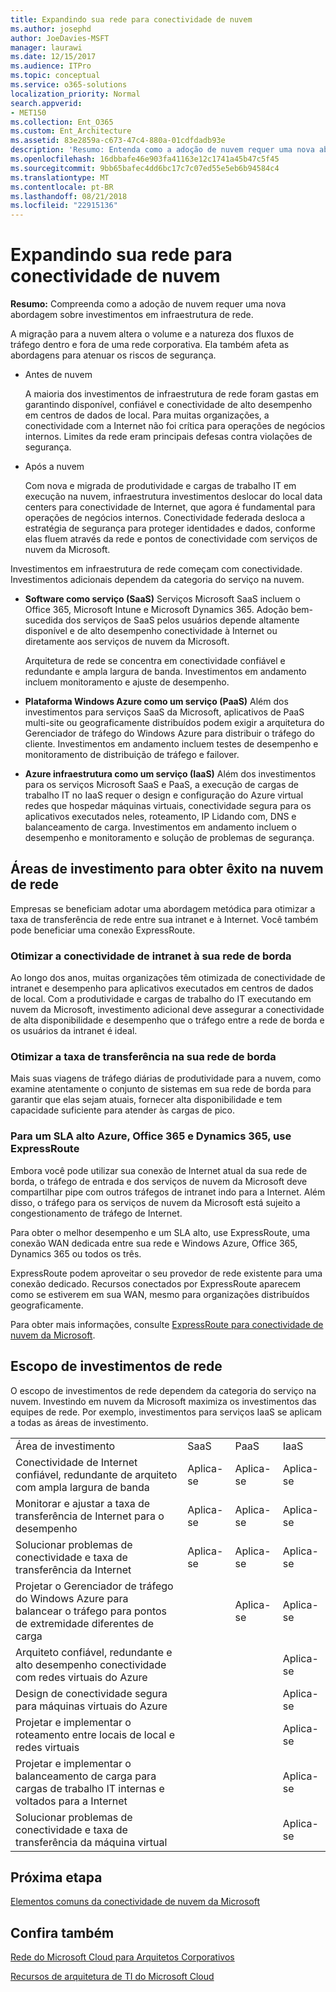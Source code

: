 ```yaml
---
title: Expandindo sua rede para conectividade de nuvem
ms.author: josephd
author: JoeDavies-MSFT
manager: laurawi
ms.date: 12/15/2017
ms.audience: ITPro
ms.topic: conceptual
ms.service: o365-solutions
localization_priority: Normal
search.appverid:
- MET150
ms.collection: Ent_O365
ms.custom: Ent_Architecture
ms.assetid: 83e2859a-c673-47c4-880a-01cdfdadb93e
description: 'Resumo: Entenda como a adoção de nuvem requer uma nova abordagem sobre investimentos em infraestrutura de rede.'
ms.openlocfilehash: 16dbbafe46e903fa41163e12c1741a45b47c5f45
ms.sourcegitcommit: 9bb65bafec4dd6bc17c7c07ed55e5eb6b94584c4
ms.translationtype: MT
ms.contentlocale: pt-BR
ms.lasthandoff: 08/21/2018
ms.locfileid: "22915136"
---
```

# <a name="evolving-your-network-for-cloud-connectivity"></a>Expandindo sua rede para conectividade de nuvem

 **Resumo:** Compreenda como a adoção de nuvem requer uma nova abordagem sobre investimentos em infraestrutura de rede.
  
A migração para a nuvem altera o volume e a natureza dos fluxos de tráfego dentro e fora de uma rede corporativa. Ela também afeta as abordagens para atenuar os riscos de segurança.
  
- Antes de nuvem
    
    A maioria dos investimentos de infraestrutura de rede foram gastas em garantindo disponível, confiável e conectividade de alto desempenho em centros de dados de local. Para muitas organizações, a conectividade com a Internet não foi crítica para operações de negócios internos. Limites da rede eram principais defesas contra violações de segurança.
    
- Após a nuvem
    
    Com nova e migrada de produtividade e cargas de trabalho IT em execução na nuvem, infraestrutura investimentos deslocar do local data centers para conectividade de Internet, que agora é fundamental para operações de negócios internos. Conectividade federada desloca a estratégia de segurança para proteger identidades e dados, conforme elas fluem através da rede e pontos de conectividade com serviços de nuvem da Microsoft.
    
Investimentos em infraestrutura de rede começam com conectividade. Investimentos adicionais dependem da categoria do serviço na nuvem.
  
- **Software como serviço (SaaS)** Serviços Microsoft SaaS incluem o Office 365, Microsoft Intune e Microsoft Dynamics 365. Adoção bem-sucedida dos serviços de SaaS pelos usuários depende altamente disponível e de alto desempenho conectividade à Internet ou diretamente aos serviços de nuvem da Microsoft.
    
    Arquitetura de rede se concentra em conectividade confiável e redundante e ampla largura de banda. Investimentos em andamento incluem monitoramento e ajuste de desempenho.
    
- **Plataforma Windows Azure como um serviço (PaaS)** Além dos investimentos para serviços SaaS da Microsoft, aplicativos de PaaS multi-site ou geograficamente distribuídos podem exigir a arquitetura do Gerenciador de tráfego do Windows Azure para distribuir o tráfego do cliente. Investimentos em andamento incluem testes de desempenho e monitoramento de distribuição de tráfego e failover.
    
- **Azure infraestrutura como um serviço (IaaS)** Além dos investimentos para os serviços Microsoft SaaS e PaaS, a execução de cargas de trabalho IT no IaaS requer o design e configuração do Azure virtual redes que hospedar máquinas virtuais, conectividade segura para os aplicativos executados neles, roteamento, IP Lidando com, DNS e balanceamento de carga. Investimentos em andamento incluem o desempenho e monitoramento e solução de problemas de segurança.
    
## <a name="areas-of-networking-investment-for-success-in-the-cloud"></a>Áreas de investimento para obter êxito na nuvem de rede

Empresas se beneficiam adotar uma abordagem metódica para otimizar a taxa de transferência de rede entre sua intranet e à Internet. Você também pode beneficiar uma conexão ExpressRoute.
  
### <a name="optimize-intranet-connectivity-to-your-edge-network"></a>Otimizar a conectividade de intranet à sua rede de borda

Ao longo dos anos, muitas organizações têm otimizada de conectividade de intranet e desempenho para aplicativos executados em centros de dados de local. Com a produtividade e cargas de trabalho do IT executando em nuvem da Microsoft, investimento adicional deve assegurar a conectividade de alta disponibilidade e desempenho que o tráfego entre a rede de borda e os usuários da intranet é ideal.
  
### <a name="optimize-throughput-at-your-edge-network"></a>Otimizar a taxa de transferência na sua rede de borda

Mais suas viagens de tráfego diárias de produtividade para a nuvem, como examine atentamente o conjunto de sistemas em sua rede de borda para garantir que elas sejam atuais, fornecer alta disponibilidade e tem capacidade suficiente para atender às cargas de pico.
  
### <a name="for-a-high-sla-to-azure-office-365-and-dynamics-365-use-expressroute"></a>Para um SLA alto Azure, Office 365 e Dynamics 365, use ExpressRoute

Embora você pode utilizar sua conexão de Internet atual da sua rede de borda, o tráfego de entrada e dos serviços de nuvem da Microsoft deve compartilhar pipe com outros tráfegos de intranet indo para a Internet. Além disso, o tráfego para os serviços de nuvem da Microsoft está sujeito a congestionamento de tráfego de Internet.
  
Para obter o melhor desempenho e um SLA alto, use ExpressRoute, uma conexão WAN dedicada entre sua rede e Windows Azure, Office 365, Dynamics 365 ou todos os três. 
  
ExpressRoute podem aproveitar o seu provedor de rede existente para uma conexão dedicado. Recursos conectados por ExpressRoute aparecem como se estiverem em sua WAN, mesmo para organizações distribuídos geograficamente.
  
Para obter mais informações, consulte [ExpressRoute para conectividade de nuvem da Microsoft](expressroute-for-microsoft-cloud-connectivity.md).
  
## <a name="scope-of-network-investments"></a>Escopo de investimentos de rede

O escopo de investimentos de rede dependem da categoria do serviço na nuvem. Investindo em nuvem da Microsoft maximiza os investimentos das equipes de rede. Por exemplo, investimentos para serviços IaaS se aplicam a todas as áreas de investimento.
  
|||||
|:-----|:-----|:-----|:-----|
|Área de investimento  <br/> |SaaS  <br/> |PaaS  <br/> |IaaS  <br/> |
|Conectividade de Internet confiável, redundante de arquiteto com ampla largura de banda  <br/> |Aplica-se  <br/> |Aplica-se  <br/> |Aplica-se  <br/> |
|Monitorar e ajustar a taxa de transferência de Internet para o desempenho  <br/> |Aplica-se  <br/> |Aplica-se  <br/> |Aplica-se  <br/> |
|Solucionar problemas de conectividade e taxa de transferência da Internet  <br/> |Aplica-se  <br/> |Aplica-se  <br/> |Aplica-se  <br/> |
|Projetar o Gerenciador de tráfego do Windows Azure para balancear o tráfego para pontos de extremidade diferentes de carga  <br/> ||Aplica-se  <br/> |Aplica-se  <br/> |
|Arquiteto confiável, redundante e alto desempenho conectividade com redes virtuais do Azure  <br/> |||Aplica-se  <br/> |
|Design de conectividade segura para máquinas virtuais do Azure  <br/> |||Aplica-se  <br/> |
|Projetar e implementar o roteamento entre locais de local e redes virtuais  <br/> |||Aplica-se  <br/> |
|Projetar e implementar o balanceamento de carga para cargas de trabalho IT internas e voltados para a Internet  <br/> |||Aplica-se  <br/> |
|Solucionar problemas de conectividade e taxa de transferência da máquina virtual  <br/> |||Aplica-se  <br/> |
   
## <a name="next-step"></a>Próxima etapa

[Elementos comuns da conectividade de nuvem da Microsoft](common-elements-of-microsoft-cloud-connectivity.md)

## <a name="see-also"></a>Confira também

[Rede do Microsoft Cloud para Arquitetos Corporativos](microsoft-cloud-networking-for-enterprise-architects.md)
  
[Recursos de arquitetura de TI do Microsoft Cloud](microsoft-cloud-it-architecture-resources.md)



